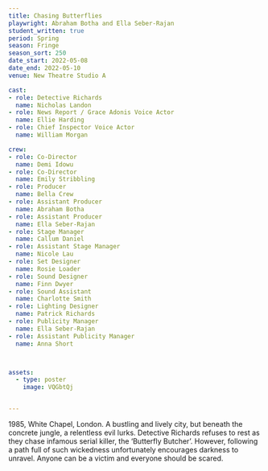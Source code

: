 ```yaml
---
title: Chasing Butterflies 
playwright: Abraham Botha and Ella Seber-Rajan
student_written: true
period: Spring
season: Fringe
season_sort: 250
date_start: 2022-05-08
date_end: 2022-05-10
venue: New Theatre Studio A

cast:
- role: Detective Richards
  name: Nicholas Landon
- role: News Report / Grace Adonis Voice Actor
  name: Ellie Harding
- role: Chief Inspector Voice Actor
  name: William Morgan

crew:
- role: Co-Director
  name: Demi Idowu
- role: Co-Director
  name: Emily Stribbling
- role: Producer
  name: Bella Crew
- role: Assistant Producer
  name: Abraham Botha
- role: Assistant Producer
  name: Ella Seber-Rajan
- role: Stage Manager
  name: Callum Daniel
- role: Assistant Stage Manager
  name: Nicole Lau
- role: Set Designer
  name: Rosie Loader
- role: Sound Designer
  name: Finn Dwyer
- role: Sound Assistant
  name: Charlotte Smith
- role: Lighting Designer
  name: Patrick Richards  
- role: Publicity Manager
  name: Ella Seber-Rajan
- role: Assistant Publicity Manager
  name: Anna Short



assets:
  - type: poster
    image: VQGbtQj


---
```


1985, White Chapel, London. A bustling and lively city, but beneath the
concrete jungle, a relentless evil lurks. Detective Richards refuses to rest as
they chase infamous serial killer, the ‘Butterfly Butcher’. However, following
a path full of such wickedness unfortunately encourages darkness to
unravel. Anyone can be a victim and everyone should be scared. 

